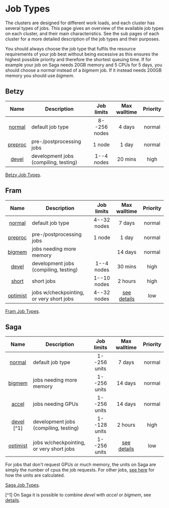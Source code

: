 # Job Types

The clusters are designed for different work loads, and each cluster
has several types of jobs.  This page gives an overview of the
available job types on each cluster, and their main characteristics.
See the sub pages of each cluster for a more detailed description of
the job types and their purposes.

You should always choose the job type that fulfils the resource
requirements of your job best without being excessive as this ensures
the highest possible priority and therefore the shortest queuing time.
If for example your job on Saga needs 20GB memory and 5 CPUs for 5 days,
you should choose a _normal_ instead of a _bigmem_ job.
If it instead needs 200GB memory you should use _bigmem_.

## Betzy

| Name                                            | Description                           | Job limits   | Max walltime                              | Priority |
|:-----------------------------------------------:|---------------------------------------|:------------:|:-----------------------------------------:|:--------:|
| [normal](job_types/betzy_job_types.md#normal)   | default job type                      | 8--256 nodes | 4 days                                    | normal   |
| [preproc](job_types/betzy_job_types.md#preproc) | pre-/postprocessing jobs              | 1 node       | 1 day                                     | normal   |
| [devel](job_types/betzy_job_types.md#devel)     | development jobs (compiling, testing) | 1--4 nodes   | 20 mins                                   | high     |

[Betzy Job Types](job_types/betzy_job_types.md).

## Fram

| Name                                             | Description                              | Job limits  | Max walltime                              | Priority |
|:------------------------------------------------:|------------------------------------------|:-----------:|:-----------------------------------------:|:--------:|
| [normal](job_types/fram_job_types.md#normal)     | default job type                         | 4--32 nodes | 7 days                                    | normal   |
| [preproc](job_types/fram_job_types.md#preproc)   | pre-/postprocessing jobs                 | 1 node      | 1 day                                     | normal   |
| [bigmem](job_types/fram_job_types.md#bigmem)     | jobs needing more memory                 |             | 14 days                                   | normal   |
| [devel](job_types/fram_job_types.md#devel)       | development jobs (compiling, testing)    | 1--4 nodes  | 30 mins                                   | high     |
| [short](job_types/fram_job_types.md#short)       | short jobs                               | 1--10 nodes | 2 hours                                   | high     |
| [optimist](job_types/fram_job_types.md#optimist) | jobs w/checkpointing, or very short jobs | 4--32 nodes | [see details](job_types/fram_job_types.md#optimist) | low      |

[Fram Job Types](job_types/fram_job_types.md).


## Saga

| Name                                             | Description                              | Job limits   | Max walltime                              | Priority |
|:------------------------------------------------:|------------------------------------------|:------------:|:-----------------------------------------:|:--------:|
| [normal](job_types/saga_job_types.md#normal)     | default job type                         | 1--256 units | 7 days                                    | normal   |
| [bigmem](job_types/saga_job_types.md#bigmem)     | jobs needing more memory                 | 1--256 units | 14 days                                   | normal   |
| [accel](job_types/saga_job_types.md#accel)       | jobs needing GPUs                        | 1--256 units | 14 days                                   | normal   |
| [devel](job_types/saga_job_types.md#devel) [^1]  | development jobs (compiling, testing)    | 1--128 units | 2 hours                                   | high     |
| [optimist](job_types/saga_job_types.md#optimist) | jobs w/checkpointing, or very short jobs | 1--256 units | [see details](job_types/saga_job_types.md#optimist) | low      |

For jobs that don't request GPUs or much memory, the units on Saga are
simply the number of cpus the job requests.  For other jobs, [see
here](projects_accounting.md#accounting) for how the units are calculated.

[Saga Job Types](job_types/saga_job_types.md).

[^1] On Saga it is possible to combine _devel_ with _accel_ or _bigmem_, see [details](job_types/saga_job_types.md#devel).
